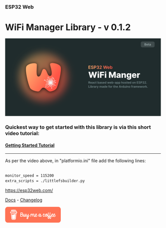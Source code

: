 ### ESP32 Web
# WiFi Manager Library - v 0.1.2

<img src="./github/Repository-Banner.png">

### Quickest way to get started with this library is via this short video tutorial:
#### [Getting Started Tutorial](https://youtu.be/lcbPMxtgacM)

---
As per the video above, in "platformio.ini" file add the following lines:

```bash

monitor_speed = 115200
extra_scripts = ./littlefsbuilder.py

```

https://esp32web.com/

[Docs](https://esp32web.com/docs) -
[Changelog](https://esp32web.com/changelog)


<a href="https://www.buymeacoffee.com/farazkhan" target="_blank">
    <img src="./github/BuyMeACoffee_Button.png" width="180">
</a>
